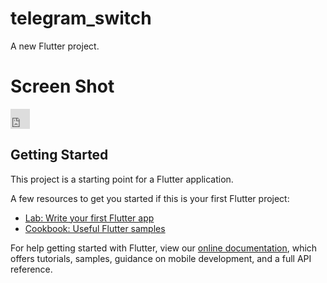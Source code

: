 # telegram_switch

A new Flutter project.

# Screen Shot 

<iframe style="border: none" width="31" height="32" src="https://rive.app/s/Nem1VPl6mUm2CK2c-iCIfw/embed" allowfullscreen></iframe>

## Getting Started

This project is a starting point for a Flutter application.

A few resources to get you started if this is your first Flutter project:

- [Lab: Write your first Flutter app](https://flutter.dev/docs/get-started/codelab)
- [Cookbook: Useful Flutter samples](https://flutter.dev/docs/cookbook)

For help getting started with Flutter, view our
[online documentation](https://flutter.dev/docs), which offers tutorials,
samples, guidance on mobile development, and a full API reference.
